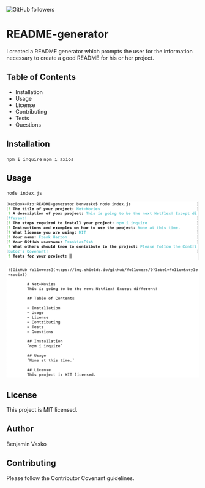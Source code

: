 ![GitHub followers](https://img.shields.io/github/followers/5?label=Follow&style=social)

# README-generator
I created a README generator which prompts the user for the information necessary to create a good README for his or her project.
        
## Table of Contents
        
- Installation
- Usage
- License
- Contributing
- Tests
- Questions

## Installation
`npm i inquire`
`npm i axios`

## Usage
`node index.js`

![program running](assets/images/run.png)


![program result](assets/images/result.png)

## License
This project is MIT licensed.

## Author
Benjamin Vasko
        
## Contributing
Please follow the Contributor Covenant guidelines.
